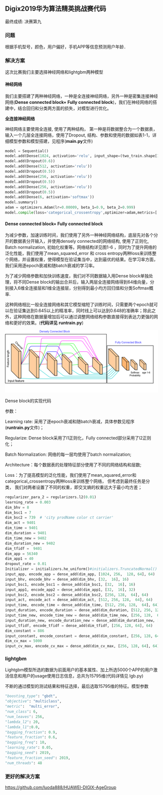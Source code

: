 ## Digix2019华为算法精英挑战赛代码

最终成绩: 决赛第九

### 问题

根据手机型号，颜色，用户偏好，手机APP等信息预测用户年龄．

### 解决方案

这次比赛我们主要选择神经网络和lightgbm两种模型

#### 神经网络

我们主要搭建了两种神经网络，一种是全连接神经网络，另外一种是密集连接神经网络(**Dense connected block+ Fully connected block**)，我们在神经网络的搭建中，结合回归和分类两方面的损失，对模型进行优化。

**全连接神经网络**

神经网络主要使用全连接, 使用了两种结构， 第一种是将数据整合为一个数据表， 输入一个几层全连接网络，使用了Dropout, 结构、参数和使用的数据如表1-1，详细模型参数和模型搭建，见程序(**main.py**文件)

```python
model = Sequential()
model.add(Dense(1024, activation='relu', input_shape=(two_train.shape[1],)))
model.add(Dropout(0.6))
model.add(Dense(512, activation='relu'))
model.add(Dropout(0.5))
model.add(Dense(256, activation='relu'))
model.add(Dropout(0.5))
model.add(Dense(256, activation='relu'))
model.add(Dropout(0.5))
model.add(Dense(6, activation='softmax'))
model.summary()
adam = optimizers.Adam(lr=0.00009, beta_1=0.9, beta_2=0.999)
model.compile(loss='categorical_crossentropy',optimizer=adam,metrics=['accuracy'])
```

#### **Dense connected block+ Fully connected block**

 为减少参数，加速训练时间，我们使用了另外一种神经网络结构，底层先对各个分开的数据表分开输入，并使用densely connected的网络结构, 使用了正则化, Batch normalization, 初始化权重等。网络结构详见图1-6 ，同时为了提升网络的泛化性能，我们使用了mean_squared_error 和 cross entropy两种loss来训练整个网络，并设置权重，使得模型在验证集当中，达到最优的结果。在学习率方面，我们采用逐epoch衰减和随batch衰减的学习率。

 为了减少网络参数和加快训练速度，我们对不同数据输入用Dense block单独处理，将不同Dense block的输出合并后，输入两层全连接网络得到64维向量，分别接入6维全连接层和1维全连接层，分别得到最小均方回归值和分类Softmax概率.

这种网络相比一般全连接网络和其它模型缩短了训练时间，只需要两个epoch就可以在验证集达到0.645以上的精准率，同时线上可以达到0.648的准确率；除此之外，这种网络在数据量增加后可以通过调整网络结构参数直接得到表达力更强的网络和更好的效果。(**代码详见** **runtrain.py**)



<img src="./img/fig1.png" alt="image-20191205215752787" style="zoom:80%;" />

Dense block的实现代码

参数：

Learning rate: 采用了逐epoch衰减和随batch衰减，具体参数见程序(**runtrain.py**文件)；

Regularize: Dense block采用了l1正则化，Fully connected部分采用了l2正则化；

Batch Normalization: 网络的每一层均使用了batch normalization;

Architecture：每个数据表的处理特征部分使用了不同的网络结构和层数;

Loss：为了提高模型的泛化性能，我们使用了mean_squared_error和categorical_crossentropy两种loss来训练整个网络， 但考虑到最终任务是分类， 我们对两者设置了不同的权重，即交叉熵的权重远大于最小均方差；

```python
regularizer_para_2 = regularizers.l2(0.01)
learning_rate = 0.003
dim_bhv = 8
dim_bsc1 = 7
dim_bsc2 = 739  # 'city prodName color ct carrier'
dim_act = 9401
dim_time = 9401
dim_duration = 9401
dim_time_new = 9402
dim_duration_new = 9402
dim_tfidf =  9401
dim_app = 56340
dim_app1 = 40
dropout_rate = 0.01
Initializer = initializers.he_uniform()#initializers.TruncatedNormal()
input_app, encode_app = dense_add(dim_app, [1024, 256,  128, 64], 64)
input_bhv, encode_bhv = dense_add(dim_bhv, [32,  16], 16)
input_bsc1, encode_bsc1 = dense_add(dim_bsc1, [32,  16], 16)
input_app1, encode_app2 = dense_add(dim_app1, [32,  16], 32)
input_bsc2, encode_bsc2 = dense_add(dim_bsc2, [256, 128,  64], 64)
input_act, encode_act = dense_add(dim_act, [512, 256, 128,  64], 64)
input_time, encode_time = dense_add(dim_time, [512, 256, 128,  64], 64)
input_duration, encode_duration = dense_add(dim_duration, [512, 256, 128,  64], 64)
input_time_new, encode_time_new = dense_add(dim_time_new, [256, 128,  64], 64)
input_duration_new, encode_duration_new = dense_add(dim_duration_new, [256, 128,  64], 64)
input_tfidf, encode_tfidf = dense_add(dim_tfidf, [256, 128, 64], 64)
dim_constant = 886
input_constant, encode_constant = dense_add(dim_constant, [256, 128, 64], 32)
dim_cv_max = 5000
input_cv_max, encode_cv_max = dense_add(dim_cv_max, [256, 128, 64], 64)
```

### lightgbm

 Lightgbm模型所选的数据为前面用户的基本属性、加上所选5000个APP的用户激活信息和用户的usage使用日志信息，总共为15795维(代码详情见 lgb.py)

不断的通过模型的测试结果和特征选择，最后选取15795维的特征。模型参数

```python
"boosting_type": "gbdt",
"objective": "multiclass",
"metric":  "multi_error",
"num_class": 6,
"num_leaves": 256,
"lambda_l2": 20,
"lambda_l1":0.0,
"bagging_fraction": 0.9,
"feature_fraction": 0.6,
"bagging_freq": 10,
"learning_rate": 0.05,
"bagging_seed": 2019,
"feature_fraction_seed": 2019,
"num_threads": 48
```

### 更好的解决方案

https://github.com/luoda888/HUAWEI-DIGIX-AgeGroup

